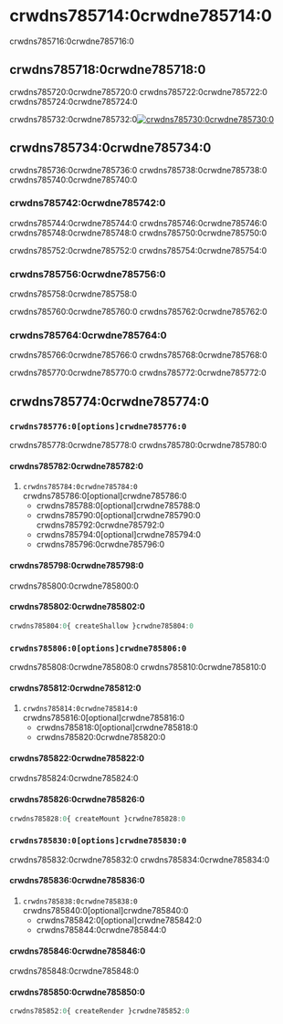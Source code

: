 # crwdns785714:0crwdne785714:0

<p class="description">crwdns785716:0crwdne785716:0</p>

## crwdns785718:0crwdne785718:0

crwdns785720:0crwdne785720:0 crwdns785722:0crwdne785722:0 crwdns785724:0crwdne785724:0

crwdns785732:0crwdne785732:0[![crwdns785730:0crwdne785730:0](crwdns785728:0crwdne785728:0)](crwdns785726:0crwdne785726:0)

## crwdns785734:0crwdne785734:0

crwdns785736:0crwdne785736:0 crwdns785738:0crwdne785738:0 crwdns785740:0crwdne785740:0

### crwdns785742:0crwdne785742:0

crwdns785744:0crwdne785744:0 crwdns785746:0crwdne785746:0 crwdns785748:0crwdne785748:0 crwdns785750:0crwdne785750:0

crwdns785752:0crwdne785752:0 crwdns785754:0crwdne785754:0

### crwdns785756:0crwdne785756:0

crwdns785758:0crwdne785758:0

crwdns785760:0crwdne785760:0 crwdns785762:0crwdne785762:0

### crwdns785764:0crwdne785764:0

crwdns785766:0crwdne785766:0 crwdns785768:0crwdne785768:0

crwdns785770:0crwdne785770:0 crwdns785772:0crwdne785772:0

## crwdns785774:0crwdne785774:0

### `crwdns785776:0[options]crwdne785776:0`

crwdns785778:0crwdne785778:0 crwdns785780:0crwdne785780:0

#### crwdns785782:0crwdne785782:0

1. `crwdns785784:0crwdne785784:0` crwdns785786:0[optional]crwdne785786:0 
    - crwdns785788:0[optional]crwdne785788:0
    - crwdns785790:0[optional]crwdne785790:0 crwdns785792:0crwdne785792:0
    - crwdns785794:0[optional]crwdne785794:0
    - crwdns785796:0crwdne785796:0

#### crwdns785798:0crwdne785798:0

crwdns785800:0crwdne785800:0

#### crwdns785802:0crwdne785802:0

```jsx
crwdns785804:0{ createShallow }crwdne785804:0
```

### `crwdns785806:0[options]crwdne785806:0`

crwdns785808:0crwdne785808:0 crwdns785810:0crwdne785810:0

#### crwdns785812:0crwdne785812:0

1. `crwdns785814:0crwdne785814:0` crwdns785816:0[optional]crwdne785816:0 
    - crwdns785818:0[optional]crwdne785818:0
    - crwdns785820:0crwdne785820:0

#### crwdns785822:0crwdne785822:0

crwdns785824:0crwdne785824:0

#### crwdns785826:0crwdne785826:0

```jsx
crwdns785828:0{ createMount }crwdne785828:0
```

### `crwdns785830:0[options]crwdne785830:0`

crwdns785832:0crwdne785832:0 crwdns785834:0crwdne785834:0

#### crwdns785836:0crwdne785836:0

1. `crwdns785838:0crwdne785838:0` crwdns785840:0[optional]crwdne785840:0 
    - crwdns785842:0[optional]crwdne785842:0
    - crwdns785844:0crwdne785844:0

#### crwdns785846:0crwdne785846:0

crwdns785848:0crwdne785848:0

#### crwdns785850:0crwdne785850:0

```jsx
crwdns785852:0{ createRender }crwdne785852:0
```